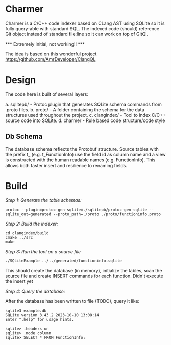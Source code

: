 # Charmer
Charmer is a C/C++ code indexer based on CLang AST using SQLite so it is fully query-able with standard SQL.
The indexed code (should) reference Git object instead of standard file:line so it can work on top of GitQl.

*** Extremely initial, not working!! ***

The idea is based on this wonderful project https://github.com/AmrDeveloper/ClangQL

# Design

The code here is built of several layers:

a. sqlitepb/ - Protoc plugin that generates SQLite schema commands from .proto files.
b. proto/ - A folder containing the schema for the data structures used throughout the project.
c. clangindex/ - Tool to index C/C++ source code into SQLite.
d. charmer - Rule based code structure/code style

## Db Schema
The database schema reflects the Protobuf structure. Source tables with the prefix t_ (e.g. t_FunctionInfo) use the field id as column name and a view is constructed with the human readable names (e.g. FunctionInfo).
This allows both faster insert and resilience to renaming fields.

# Build

*Step 1: Generate the table schemas:*
```
protoc --plugin=protoc-gen-sqlite=./sqlitepb/protoc-gen-sqlite --sqlite_out=generated --proto_path=./proto ./proto/functioninfo.proto
```

*Step 2: Build the indexer:*
```
cd clangindex/build
cmake ../src
make
```

*Step 3: Run the tool on a source file*
```
./SQLiteExample ../../generated/functioninfo.sqlite
```

This should create the database (in memory), initialize the tables, scan the source file and create INSERT commands for each function. Didn't execute the insert yet

*Step 4: Query the database:*

After the database has been written to file (TODO), query it like:
```
sqlite3 example.db
SQLite version 3.43.2 2023-10-10 13:08:14
Enter ".help" for usage hints.

sqlite> .headers on
sqlite> .mode column
sqlite> SELECT * FROM FunctionInfo;
```
